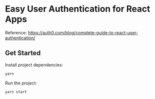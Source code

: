 # Easy User Authentication for React Apps

Reference: https://auth0.com/blog/complete-guide-to-react-user-authentication/

## Get Started

Install project dependencies:

```bash
yarn
```

Run the project:

```bash
yarn start
```
